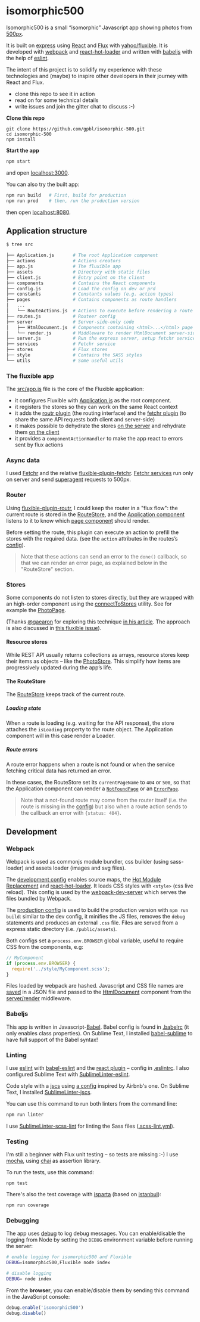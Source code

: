 # isomorphic500

Isomorphic500 is a small “isomorphic” Javascript app showing photos from [500px](http://500px.com).

It is built on [express](http://expressjs.com) using [React](https://facebook.github.io/react) and [Flux](https://facebook.github.io/flux) with [yahoo/fluxible](http://fluxible.io). It is developed with [webpack](http://webpack.github.io) and [react-hot-loader](http://gaearon.github.io/react-hot-loader/) and written with [babeljs](http://babeljs.io) with the help of [eslint](http://eslint.org).

The intent of this project is to solidify my experience with these technologies and (maybe) to inspire other developers in their journey with React and Flux.

- clone this repo to see it in action
- read on for some technical details
- write issues and join the gitter chat to discuss :-)

**Clone this repo**

```
git clone https://github.com/gpbl/isomorphic-500.git
cd isomorphic-500
npm install
```

**Start the app**

```bash
npm start
```

and open [localhost:3000](http://localhost:3000).

You can also try the built app:

```bash
npm run build   # First, build for production
npm run prod    # then, run the production version
```

then open [localhost:8080](http://localhost:8080).

## Application structure

```bash
$ tree src

├── Application.js       # The root Application component
├── actions              # Actions creators
├── app.js               # The fluxible app
├── assets               # Directory with static files
├── client.js            # Entry point on the client
├── components           # Contains the React components
├── config.js            # Load the config on dev or prd
├── constants            # Constants values (e.g. action types)
├── pages                # Contains components as route handlers
│   ...
│   └── RouteActions.js  # Actions to execute before rendering a route
├── routes.js            # Routeer config
├── server               # Server-side-only code
│   ├── HtmlDocument.js  # Components containing <html>...</html> page
│   └── render.js        # Middleware to render HtmlDocument server-side
├── server.js            # Run the express server, setup fetchr service
├── services             # Fetchr service
├── stores               # Flux stores
├── style                # Contains the SASS styles
└── utils                # Some useful utils
```

### The fluxible app

The [src/app.js](src/app.js) file is the core of the Fluxible application:

- it configures Fluxible with [Application.js](src/Application.js) as the root component.
- it registers the stores so they can work on the same React context
- it adds the [routr plugin](https://github.com/yahoo/fluxible-plugin-routr) (the routing interface) and the [fetchr plugin]((https://github.com/yahoo/fluxible-plugin-fetchr)) (to share the same API requests both client and server-side)
- it makes possible to dehydrate the stores [on the server](src/server/render.js) and rehydrate them [on the client](src/client.js)
- it provides a `componentActionHandler` to make the app react to errors sent by flux actions

### Async data

I used [Fetchr](https://github.com/yahoo/fetchr) and the relative [fluxible-plugin-fetchr](https://github.com/yahoo/fluxible-plugin-fetchr).
[Fetchr services](src/services) run only on server and send [superagent](http://visionmedia.github.com/superagent) requests to 500px.


### Router

Using [fluxible-plugin-routr](https://github.com/yahoo/fluxible-plugin-routr), I could keep the router in a "flux flow": the current route is stored in the [RouteStore](src/stores/RouteStore.js), and the [Application component](src/Application.js) listens to it to know which [page component](src/pages) should render.

Before setting the route, this plugin can execute an action to prefill the stores with the required data. (see the `action` attributes in the routes’s [config](src/routes.js)).

> Note that these actions can send an error to the `done()` callback, so that we can render an error page, as explained below in the "RouteStore" section.

### Stores

Some components do not listen to stores directly, but they are wrapped with an high-order component using the [connectToStores](src/utils/connectToStores.js) utility. See for example the [PhotoPage](src/pages/PhotoPage.js).

(Thanks [@gaearon](https://github.com/gaearon) for exploring this technique [in his article](https://medium.com/@dan_abramov/mixins-are-dead-long-live-higher-order-components-94a0d2f9e750). The approach is also discussed in [this fluxible issue](https://github.com/yahoo/fluxible/issues/70)).

#### Resource stores

While REST API usually returns collections as arrays, resource stores keep their items as objects – like the [PhotoStore](src/stores/PhotoStore.js). This simplify how items are progressively updated during the app’s life.

#### The RouteStore

The [RouteStore](src/stores/RouteStore.js) keeps track of the current route.

##### Loading state

When a route is loading (e.g. waiting for the API response), the store attaches the `isLoading` property to the route object. The Application component will in this case render a Loader.

##### Route errors

A route error happens when a route is not found or when the service fetching critical data has returned an error.

In these cases, the RouteStore set its `currentPageName` to `404` or `500`, so that the Application component can render a [`NotFoundPage`](src/pages/NotFoundPage.js) or an [`ErrorPage`](src/pages/ErrorPage.js).

> Note that a not-found route may come from the router itself (i.e. the route is missing in the [config](src/routes.js)) but also when a route action sends to the callback an error with `{status: 404}`.

## Development

### Webpack

Webpack is used as commonjs module bundler, css builder (using sass-loader) and assets loader (images and svg files).

The [development config](./webpack/dev.config.js) enables source maps, the [Hot Module Replacement](http://webpack.github.io/docs/hot-module-replacement.html) and [react-hot-loader](http://gaearon.github.io/react-hot-loader/). It loads CSS styles with `<style>` (css live reload). This config is used by the [webpack-dev-server](webpack/server.js) which serves the files bundled by Webpack.

The [production config](./webpack/prod.config.js) is used to build the production version with `npm run build`: similar to the dev config, it minifies the JS files, removes the `debug` statements and produces an external `.css` file. Files are served from a express static directory (i.e. `/public/assets`).

Both configs set a `process.env.BROWSER` global variable, useful to require CSS from the components, e.g:

```js
// MyComponent
if (process.env.BROWSER) {
  require('../style/MyComponent.scss');
}
```

Files loaded by webpack are hashed. Javascript and CSS file names are [saved](webpack/plugins/write-stats.js) in a JSON file and passed to the [HtmlDocument](src/server/HtmlDocument.js) component from the [server/render](src/server/render.js) middleware.

### Babeljs

This app is written in Javascript-[Babel](https://babeljs.io/). Babel config is found in [.babelrc](.babelrc) (it only enables class properties). On Sublime Text, I installed [babel-sublime](https://github.com/babel/babel-sublime) to have full support of the Babel syntax!

### Linting

I use [eslint](http://eslint.org) with [babel-eslint](https://github.com/babel/babel-eslint) and the [react plugin](https://github.com/yannickcr/eslint-plugin-react) – config in [.eslintrc](.eslintrc). I also configured Sublime Text with [SublimeLinter-eslint](https://github.com/roadhump/SublimeLinter-eslint).

Code style with a [jscs](http://jscs.info) using [a config](.jscsrc) inspired by Airbnb's one. On Sublime Text, I installed [SublimeLinter-jscs](https://packagecontrol.io/packages/SublimeLinter-jscs).

You can use this command to run both linters from the command line:

```bash
npm run linter
```

I use [SublimeLinter-scss-lint](https://github.com/attenzione/SublimeLinter-scss-lint) for linting the Sass files ([.scss-lint.yml](.scss-lint.yml)).

### Testing

I'm still a beginner with Flux unit testing – so tests are missing :-) I use [mocha](http://mochajs.org), using [chai](http://chaijs.com) as assertion library.

To run the tests, use this command:

```
npm test
```

There's also the test coverage with [isparta](https://github.com/douglasduteil/isparta) (based on [istanbul](https://github.com/gotwarlost/istanbul)):

```bash
npm run coverage
```

### Debugging

The app uses [debug](https://www.npmjs.com/package/debug) to log debug messages. You can enable/disable the logging from Node by setting the `DEBUG` environment variable before running the server:

```bash
# enable logging for isomorphic500 and Fluxible
DEBUG=isomorphic500,Fluxible node index

# disable logging
DEBUG= node index
```

From the **browser**, you can enable/disable them by sending this command in the JavaScript console:

```js
debug.enable('isomorphic500')
debug.disable()
```
